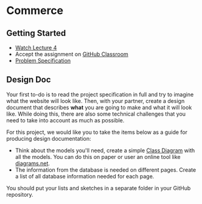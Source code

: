 # Commerce

## Getting Started

- [Watch Lecture 4](https://cs50.harvard.edu/web/2020/weeks/4/)
- Accept the assignment on [GitHub Classroom](https://classroom.github.com/a/ZBMBwaa0)
- [Problem Specification](https://cs50.harvard.edu/web/2020/projects/2/commerce/)

## Design Doc

Your first to-do is to read the project specification in full and try to imagine what the website will look like. Then, with your partner, create a design document that describes **what** you are going to make and what it will look like. While doing this, there are also some technical challenges that you need to take into account as much as possible.

For this project, we would like you to take the items below as a guide for producing design documentation:

- Think about the models you'll need, create a simple [Class Diagram](https://www.visual-paradigm.com/guide/uml-unified-modeling-language/uml-class-diagram-tutorial/) with all the models. You can do this on paper or user an online tool like [diagrams.net](https://app.diagrams.net).
- The information from the database is needed on different pages. Create a list of all database information needed for each page.

You should put your lists and sketches in a separate folder in your GitHub repository.

